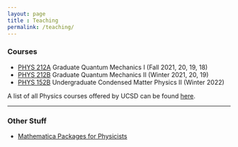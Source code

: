 ```yaml
---
layout: page 
title : Teaching 
permalink: /teaching/
---
```


### Courses

- [PHYS 212A]({{site.baseurl}}/teaching/PHYS212A) Graduate Quantum Mechanics I (Fall 2021, 20, 19, 18) 
- [PHYS 212B]({{site.baseurl}}/teaching/PHYS212B) Graduate Quantum Mechanics II (Winter 2021, 20, 19)
- [PHYS 152B]({{site.baseurl}}/teaching/PHYS152A) Undergraduate Condensed Matter Physics II (Winter 2022)

A list of all Physics courses offered by UCSD can be found [here](https://ucsd.edu/catalog/courses/PHYS.html).

---

### Other Stuff

- [Mathematica Packages for Physicists]({{site.baseurl}}/teaching/Mathematica)